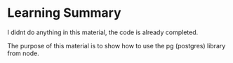 # Learning Summary

I didnt do anything in this material, the code is already completed.

The purpose of this material is to show how to use the pg (postgres) library from node.